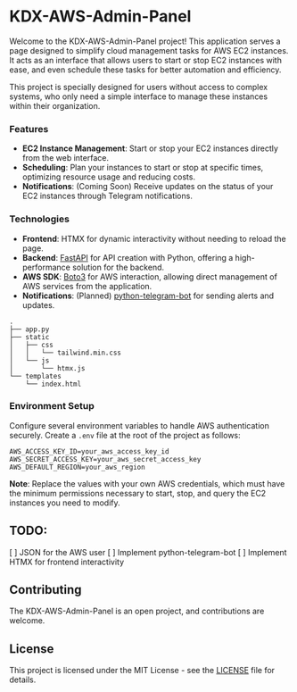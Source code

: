 # KDX-AWS-Admin-Panel

Welcome to the KDX-AWS-Admin-Panel project! This application serves a page designed to simplify cloud management tasks for AWS EC2 instances. It acts as an interface that allows users to start or stop EC2 instances with ease, and even schedule these tasks for better automation and efficiency.

This project is specially designed for users without access to complex systems, who only need a simple interface to manage these instances within their organization.

### Features

- **EC2 Instance Management**: Start or stop your EC2 instances directly from the web interface.
- **Scheduling**: Plan your instances to start or stop at specific times, optimizing resource usage and reducing costs.
- **Notifications**: (Coming Soon) Receive updates on the status of your EC2 instances through Telegram notifications.

### Technologies

- **Frontend**: HTMX for dynamic interactivity without needing to reload the page.
- **Backend**: [FastAPI](https://fastapi.tiangolo.com/) for API creation with Python, offering a high-performance solution for the backend.
- **AWS SDK**: [Boto3](https://boto3.amazonaws.com/v1/documentation/api/latest/index.html) for AWS interaction, allowing direct management of AWS services from the application.
- **Notifications**: (Planned) [python-telegram-bot](https://python-telegram-bot.org/) for sending alerts and updates.

```
.
├── app.py
├── static
│   ├── css
│   │   └── tailwind.min.css
│   └── js
│       └── htmx.js
└── templates
    └── index.html
```

### Environment Setup

Configure several environment variables to handle AWS authentication securely. Create a `.env` file at the root of the project as follows:

```
AWS_ACCESS_KEY_ID=your_aws_access_key_id
AWS_SECRET_ACCESS_KEY=your_aws_secret_access_key
AWS_DEFAULT_REGION=your_aws_region
```

**Note**: Replace the values with your own AWS credentials, which must have the minimum permissions necessary to start, stop, and query the EC2 instances you need to modify.

## TODO:
[ ] JSON for the AWS user
[ ] Implement python-telegram-bot
[ ] Implement HTMX for frontend interactivity

## Contributing

The KDX-AWS-Admin-Panel is an open project, and contributions are welcome.

## License

This project is licensed under the MIT License - see the [LICENSE](LICENSE) file for details.